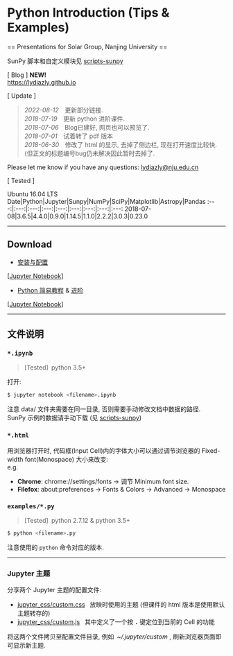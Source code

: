 # Python Introduction (Tips & Examples)

== Presentations for Solar Group, Nanjing University ==

SunPy 脚本和自定义模块见 [scripts-sunpy](https://github.com/lydiazly/scripts-sunpy)

[ Blog ] **NEW!**<br>
https://lydiazly.github.io

[ Update ]
> *2022-08-12*&emsp;更新部分链接.<br>
> *2018-07-19*&emsp;更新 python 进阶课件.<br>
> *2018-07-06*&emsp;Blog已建好, 网页也可以预览了.<br>
> *2018-07-01*&emsp;试着转了 pdf 版本<br>
> *2018-06-30*&emsp;修改了 html 的显示, 去掉了侧边栏, 现在打开速度比较快. (但正文的标题编号bug仍未解决因此暂时去掉了.
> 
Please let me know if you have any questions: lydiazly@nju.edu.cn

[ Tested ]

Ubuntu 16.04 LTS
Date|Python|Jupyter|Sunpy|NumPy|SciPy|Matplotlib|Astropy|Pandas
:---:|:---:|:---:|:---:|:---:|:---:|:---:|:---:|:---:
2018-07-08|3.6.5|4.4.0|0.9.0|1.14.5|1.1.0|2.2.2|3.0.3|0.23.0

---

## Download

* [安装与配置](https://lydiazly.github.io/installpy)

[[Jupyter Notebook](/notebooks/installpy.zip)]

* [Python 简易教程](https://lydiazly.github.io/main) & [进阶](https://lydiazly.github.io/advance)

[[Jupyter Notebook](/notebooks/python-intro.zip)]

---

## 文件说明

### `*.ipynb`

> [Tested]&ensp;python 3.5+

打开:

```sh
$ jupyter notebook <filename>.ipynb
```
注意 data/ 文件夹需要在同一目录, 否则需要手动修改文档中数据的路径.<br>
SunPy 示例的数据请手动下载 (见 [scripts-sunpy](https://github.com/lydiazly/scripts-sunpy))

### `*.html`
用浏览器打开时, 代码框(Input Cell)内的字体大小可以通过调节浏览器的 Fixed-width font(Monospace) 大小来改变:<br>
e.g.<br>
* **Chrome**: chrome://settings/fonts -> 调节 Minimum font size.<br>
* **Filefox**: about:preferences -> Fonts & Colors -> Advanced -> Monospace

### `examples/*.py`

> [Tested]&ensp;python 2.7.12 & python 3.5+

```sh
$ python <filename>.py
```

注意使用的 `python` 命令对应的版本.

---

### Jupyter 主题

分享两个 Jupyter 主题的配置文件:

* [jupyter_css/custom.css](/jupyter_css/custom.css)
&ensp;放映时使用的主题 (但课件的 html 版本是使用默认主题转存的)<br>
* [jupyter_css/custom.js](/jupyter_css/custom.js)
&ensp;其中定义了一个按 **`.`** 键定位到当前的 Cell 的功能

将这两个文件拷贝至配置文件目录, 例如&ensp;*~/.jupyter/custom* , 刷新浏览器页面即可显示新主题.
